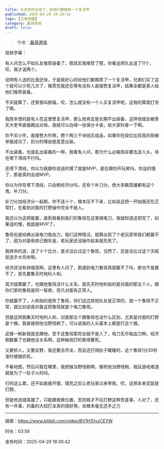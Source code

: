 ```yaml
---
title: 队友死的太快了，给他们都推荐一个复活甲
published: 2025-04-29 19:30:42
tags: [王者荣耀]
category: 磊哥视频
draft: false
---
```



> 作者：[磊哥游戏](https://space.bilibili.com/268941858?spm_id_from=333.788.upinfo.head.click)

视频字幕：

有人问怎么不给队友推荐装备了，嗯其实我推荐了嗯，你看这把队友送了11个，哎，我才送两个。

说明有人送的比我还快，于是我好心的给他们都推荐了一个复活甲，兄弟们买了这个就可以少死几次了，推荐完我还在等有没有人直接憋复活甲，结果全都是真人给他们推荐装备。

不买就算了，还管我叫胖猫，哎，怎么就没有一个人买复活甲呢，这我的算盘打空了啊。

我原本想的是有人在这里憋复活甲，那么他肯定是长期不出装备，这样他就会被青天大老爷直接踢出对局，我就可以白得一张保分卡诶，给大家科普一下啊。

你不买小件，直接憋大件啊，攒个两三千块钱买成品，如果你在段位比较高的局被举报成功了，扣分的理由是恶意出装。

不出装备，也是乱出装备的一种，我看有人问，那为什么必输局非要去送人头，待在塔下清线不行吗。

还塔下清线，你以为我跟你说送的慢了就是MVP，是在跟你开玩笑吗，你送的慢了，那是真的会成MVP。

你以为你在塔下清线，只会刷经济分吗，还有个补刀分，绝大多数英雄都有这个鬼，补刀分。

补刀分加经济分一起刷，你不送十个，根本压不下来，比如说这把一开始我还在正常打，在看到对面的打野操作完全不是人。

我还以为这把能赢，直到我看到我们的鲁班在这里搞电刀，我就知道这把完了，如果送的慢，我就是MVP了。

鲁班也是经典出装电刀吸血刀，我们这种情况，就算出现了个老玩家带我们都赢不了，因为对面有妲己跟东皇，老玩家还没操作起来就先死了。

我拼命的送，送了十个比分，差点没比过这个鲁班，当然了，还是没比过这个天赋型选手大司命啊。

经济还没有钟馗高啊，这里有人问了，那遇到电刀鲁班真就赢不了吗，那也不是赢不了，首先要集天时地利人和。

其次就算赢了，也跟他鲁班没什么关系，首先天时地利指的是对面的那五个人，跟你们家的鲁班是同一智商，但凡对面有正常人。

你就赢不了，人和指的是除了鲁班，你们这边其他队友是正常的，就一个鲁班不正常，就比如说我刘备这把鲁班就是个电刀鲁班。

但是这把我集天时地利人和，对面那五个跟鲁班也没什么区别，尤其是对面的打野是个猴，我直接把他当野怪刷了，可以说我的人头基本上都是打这个猴。

这猴一刷新我就去蹲他，至于这鲁班那完全就不是人了，电刀无尽吸血刀啊，经济倒数赢了也跟他没关系啊，这种破局打的累得要死。

又要抓人，又要反野，我还要去开龙，而且还打得肚子暖暖的，这个鲁班1分30秒准时被猴抓死。

不看地图，然后问我在哪里，我把猴当野怪刷啊，猴把他当野怪刷，我玩游戏难道就是为了一肚子火的吗。

打的这么累，还不如直接开摆，摆完之后让老玩家过来带我，哎，这把本来亚瑟是打野。

但是他选错英雄了，只能跟我换位置，否则我才不玩打野这种苦差事，人对了，还有一件事，刘备的大招打龙真的很好用，龙根本毫无还手之力

---

链接：https://www.bilibili.com/video/BV1H1GyzCEYW

时长：03:58

发布时间：2025-04-29 19:30:42
